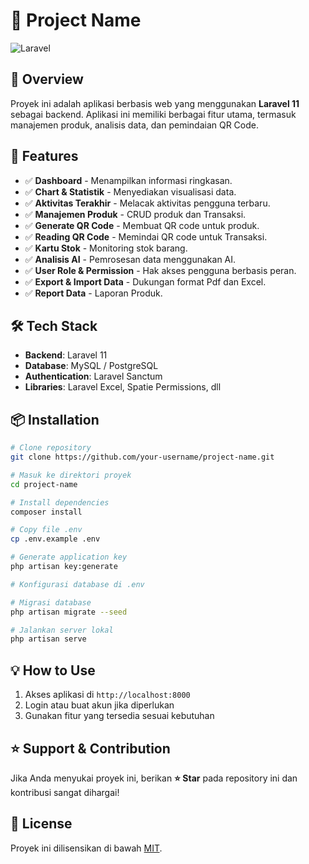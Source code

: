 # 🚀 Project Name

![Laravel](https://img.shields.io/badge/Laravel-11-red?style=flat&logo=laravel)

## 📌 Overview
Proyek ini adalah aplikasi berbasis web yang menggunakan **Laravel 11** sebagai backend. Aplikasi ini memiliki berbagai fitur utama, termasuk manajemen produk, analisis data, dan pemindaian QR Code.

## 🎯 Features

- ✅ **Dashboard** - Menampilkan informasi ringkasan.
- ✅ **Chart & Statistik** - Menyediakan visualisasi data.
- ✅ **Aktivitas Terakhir** - Melacak aktivitas pengguna terbaru.
- ✅ **Manajemen Produk** - CRUD produk dan Transaksi.
- ✅ **Generate QR Code** - Membuat QR code untuk produk.
- ✅ **Reading QR Code** - Memindai QR code untuk Transaksi.
- ✅ **Kartu Stok** - Monitoring stok barang.
- ✅ **Analisis AI** - Pemrosesan data menggunakan AI.
- ✅ **User Role & Permission** - Hak akses pengguna berbasis peran.
- ✅ **Export & Import Data** - Dukungan format Pdf dan Excel.
- ✅ **Report Data** - Laporan Produk.

## 🛠️ Tech Stack
- **Backend**: Laravel 11
- **Database**: MySQL / PostgreSQL
- **Authentication**: Laravel Sanctum 
- **Libraries**: Laravel Excel, Spatie Permissions, dll

## 📦 Installation

```bash
# Clone repository
git clone https://github.com/your-username/project-name.git

# Masuk ke direktori proyek
cd project-name

# Install dependencies
composer install

# Copy file .env
cp .env.example .env

# Generate application key
php artisan key:generate

# Konfigurasi database di .env

# Migrasi database
php artisan migrate --seed

# Jalankan server lokal
php artisan serve
```

## 💡 How to Use
1. Akses aplikasi di `http://localhost:8000`
2. Login atau buat akun jika diperlukan
3. Gunakan fitur yang tersedia sesuai kebutuhan

## ⭐ Support & Contribution
Jika Anda menyukai proyek ini, berikan **⭐ Star** pada repository ini dan kontribusi sangat dihargai!

## 📜 License
Proyek ini dilisensikan di bawah [MIT](LICENSE).

